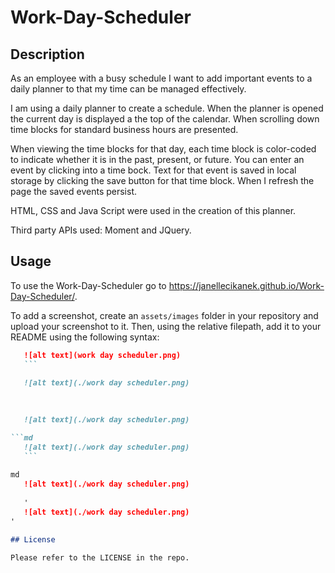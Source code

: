 # Work-Day-Scheduler


## Description

As an employee with a busy schedule I want to add important events to a daily planner to that my time can be managed effectively.

I am using a daily planner to create a schedule. When the planner is opened the current day is displayed a the top of the calendar. When scrolling down time blocks for standard business hours are presented. 

When viewing the time blocks for that day, each time block is color-coded to indicate whether it is in the past, present, or future. 
You can enter an event by clicking into a time bock. Text for that event is saved in local storage by clicking the save button for that time block. When I refresh the page the saved events persist. 

HTML, CSS and Java Script were used in the creation of this planner. 

Third party APIs used: Moment and JQuery.

## Usage

To use the Work-Day-Scheduler go to https://janellecikanek.github.io/Work-Day-Scheduler/.

To add a screenshot, create an `assets/images` folder in your repository and upload your screenshot to it. Then, using the relative filepath, add it to your README using the following syntax:


 ```md
    ![alt text](work day scheduler.png)
    ```
 
    ![alt text](./work day scheduler.png)
    
    
    
    ![alt text](./work day scheduler.png)

 ```md
    ![alt text](./work day scheduler.png)
    ```
    
 md
    ![alt text](./work day scheduler.png)
  
    '
    ![alt text](./work day scheduler.png)
 '

## License

Please refer to the LICENSE in the repo.
